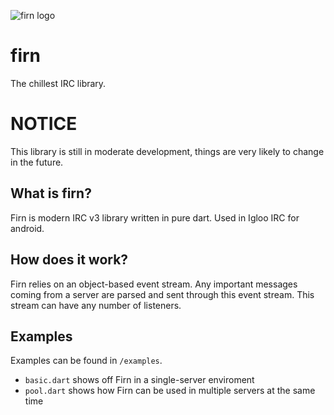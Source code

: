 ![firn logo](https://kelp.ml/u/axdx.png)
# firn
The chillest IRC library.

# NOTICE
This library is still in moderate development, things are very likely to change in the future.


## What is firn?
Firn is modern IRC v3 library written in pure dart. Used in Igloo IRC for android.

## How does it work?
Firn relies on an object-based event stream. Any important messages coming from a server
are parsed and sent through this event stream. This stream can have any number of listeners.

## Examples
Examples can be found in `/examples`.
* `basic.dart` shows off Firn in a single-server enviroment
* `pool.dart` shows how Firn can be used in multiple servers at the same time

